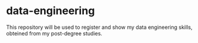 # data-engineering
This repository will be used to register and show my data engineering skills, obteined from my post-degree studies.
